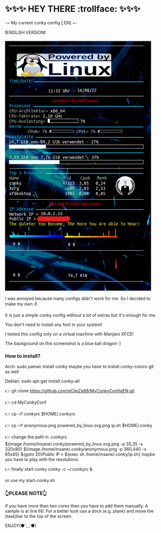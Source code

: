 :sparkles::sparkles::sparkles: HEY THERE :trollface: :sparkles::sparkles::sparkles:
==============================================



-~ My current conky config [.EN] ~-

:heavy_exclamation_mark:ENGLiSH VERSiON:heavy_exclamation_mark:


![Screenshot](Screenshot.png)


I was annoyed because many configs didn't work for me. So I decided to make my own ✌️.

It is just a simple conky config without a lot of extras but it's enough for me.

You don't need to install any font in your system!

I tested this config only on a virtual machine with Manjaro XFCE!

The background on this screenshot is a blue kali dragon :)



### How to install? ###

Arch:
sudo pamac install conky
maybe you have to install conky-colors-git as well

Debian:
sudo apt-get install conky-all


:point_right: git clone https://github.com/eClipZe88/MyConkyConfigEN.git

:point_right: cd MyConkyConf

:point_right: cp -rf conkyrc $HOME/.conkyrc

:point_right: cp -rf anonymous.png powered_by_linux.svg.png ip.sh $HOME/.conky

:point_right: change the path in .conkyrc 	
${image /home/insane/.conky/powered_by_linux.svg.png -p 30,35 -s 320x80}
${image /home/insane/.conky/anonymous.png -p 360,440 -s 65x65}
${goto 20}Public IP » ${exec sh /home/insane/.conky/ip.sh}
maybe you have to play with the resolutions.

:point_right: finally start conky 
conky -c ~/.conkyrc & 

or use my start-conky.sh



### :point_up_2:PLEASE NOTE:point_up_2: ###
If you have more than two cores then you have to add them manually. A sample is at line 60.
For a better look use a dock (e.g. plank) and move the (task)bar to the top of the screen.

ENJOY(●'◡'●) 



